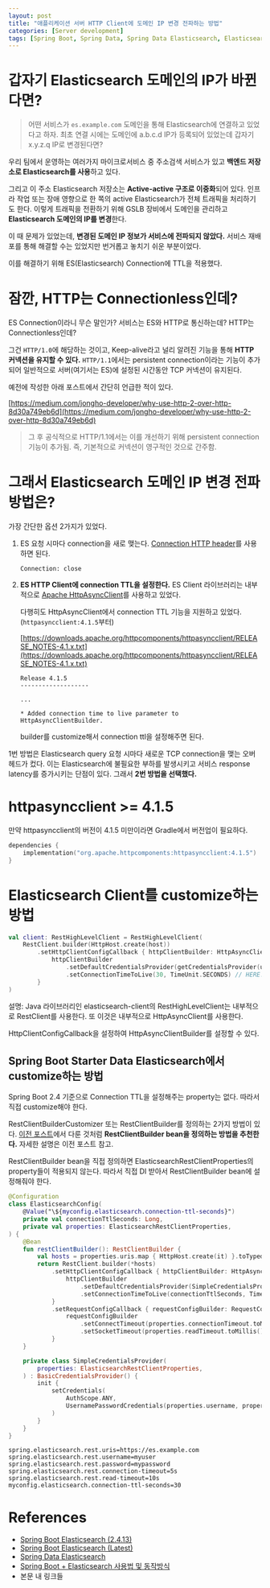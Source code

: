 ```yaml
---
layout: post
title: "애플리케이션 서버 HTTP Client에 도메인 IP 변경 전파하는 방법"
categories: [Server development]
tags: [Spring Boot, Spring Data, Spring Data Elasticsearch, Elasticsearch, HTTP, Network, Network TTL, DNS, GSLB]
---
```


# 갑자기 Elasticsearch 도메인의 IP가 바뀐다면?

> 어떤 서비스가 `es.example.com` 도메인을 통해 Elasticsearch에 연결하고 있었다고 하자. 최초 연결 시에는 도메인에 a.b.c.d IP가 등록되어 있었는데 갑자기 x.y.z.q IP로 변경된다면?

우리 팀에서 운영하는 여러가지 마이크로서비스 중 주소검색 서비스가 있고 **백엔드 저장소로 Elasticsearch를 사용**하고 있다.

그리고 이 주소 Elasticsearch 저장소는 **Active-active 구조로 이중화**되어 있다. 인프라 작업 또는 장애 영향으로 한 쪽의 active Elasticsearch가 전체 트래픽을 처리하기도 한다. 이렇게 트래픽을 전환하기 위해 GSLB 장비에서 도메인을 관리하고 **Elasticsearch 도메인의 IP를 변경**한다.

이 때 문제가 있었는데, **변경된 도메인 IP 정보가 서비스에 전파되지 않았다.** 서비스 재배포를 통해 해결할 수는 있었지만 번거롭고 놓치기 쉬운 부분이었다.

이를 해결하기 위해 ES(Elasticsearch) Connection에 TTL을 적용했다.

# 잠깐, HTTP는 Connectionless인데?

ES Connection이라니 무슨 말인가? 서비스는 ES와 HTTP로 통신하는데? HTTP는 Connectionless인데?

그건 `HTTP/1.0`에 해당하는 것이고, Keep-alive라고 널리 알려진 기능을 통해 **HTTP 커넥션을 유지할 수 있다.** `HTTP/1.1`에서는 persistent connection이라는 기능이 추가되어 일반적으로 서버(여기서는 ES)에 설정된 시간동안 TCP 커넥션이 유지된다.

예전에 작성한 아래 포스트에서 간단히 언급한 적이 있다.

[https://medium.com/jongho-developer/why-use-http-2-over-http-8d30a749eb6d](https://medium.com/jongho-developer/why-use-http-2-over-http-8d30a749eb6d)

> 그 후 공식적으로 HTTP/1.1에서는 이를 개선하기 위해 persistent connection 기능이 추가됨. 즉, 기본적으로 커넥션이 영구적인 것으로 간주함.

# 그래서 Elasticsearch 도메인 IP 변경 전파 방법은?

가장 간단한 옵션 2가지가 있었다.

1. ES 요청 시마다 connection을 새로 맺는다. [Connection HTTP header](https://developer.mozilla.org/ko/docs/Web/HTTP/Headers/Connection)를 사용하면 된다.
    ```
    Connection: close
    ```
    
2. **ES HTTP Client에 connection TTL을 설정한다.**
    ES Client 라이브러리는 내부적으로 [Apache HttpAsyncClient](https://hc.apache.org/httpcomponents-asyncclient-4.1.x/index.html)를 사용하고 있었다.
    
    다행히도 HttpAsyncClient에서 connection TTL 기능을 지원하고 있었다. (`httpasyncclient:4.1.5`부터)
    
    [https://downloads.apache.org/httpcomponents/httpasyncclient/RELEASE_NOTES-4.1.x.txt](https://downloads.apache.org/httpcomponents/httpasyncclient/RELEASE_NOTES-4.1.x.txt)
    
    ```
    Release 4.1.5
    -------------------
    
    ...
    
    * Added connection time to live parameter to HttpAsyncClientBuilder.
    ```
    
    builder를 customize해서 connection ttl을 설정해주면 된다.

1번 방법은 Elasticsearch query 요청 시마다 새로운 TCP connection을 맺는 오버헤드가 컸다. 이는 Elasticsearch에 불필요한 부하를 발생시키고 서비스 response latency를 증가시키는 단점이 있다. 그래서 **2번 방법을 선택했다.**

# httpasyncclient >= 4.1.5

만약 httpasyncclient의 버전이 4.1.5 미만이라면 Gradle에서 버전업이 필요하다.

```kotlin
dependencies {
    implementation("org.apache.httpcomponents:httpasyncclient:4.1.5")
}
```

# Elasticsearch Client를 customize하는 방법

```kotlin
val client: RestHighLevelClient = RestHighLevelClient(
    RestClient.builder(HttpHost.create(host))
        .setHttpClientConfigCallback { httpClientBuilder: HttpAsyncClientBuilder ->
            httpClientBuilder
                .setDefaultCredentialsProvider(getCredentialsProvider(user, password))
                .setConnectionTimeToLive(30, TimeUnit.SECONDS) // HERE!
        }
)
```

설명: Java 라이브러리인 elasticsearch-client의 RestHighLevelClient는 내부적으로 RestClient를 사용한다. 또 이것은 내부적으로 HttpAsyncClient를 사용한다.

HttpClientConfigCallback을 설정하여 HttpAsyncClientBuilder를 설정할 수 있다.

## Spring Boot Starter Data Elasticsearch에서 customize하는 방법

Spring Boot 2.4 기준으로 Connection TTL을 설정해주는 property는 없다. 따라서 직접 customize해야 한다.

RestClientBuilderCustomizer 또는 RestClientBuilder를 정의하는 2가지 방법이 있다. [이전 포스트]에서 다룬 것처럼 **RestClientBuilder bean을 정의하는 방법을 추천한다.** 자세한 설명은 이전 포스트 참고.

[이전 포스트]: https://hojongs.github.io/posts/spring-boot-elasticsearch-usage-and-mechanism/#restclientbuildercustomizer-vs-restclientbuilder

RestClientBuilder bean을 직접 정의하면 ElasticsearchRestClientProperties의 property들이 적용되지 않는다. 따라서 직접 DI 받아서 RestClientBuilder bean에 설정해줘야 한다.

```kotlin
@Configuration
class ElasticsearchConfig(
    @Value("\${myconfig.elasticsearch.connection-ttl-seconds}")
    private val connectionTtlSeconds: Long,
    private val properties: ElasticsearchRestClientProperties,
) {
    @Bean
    fun restClientBuilder(): RestClientBuilder {
        val hosts = properties.uris.map { HttpHost.create(it) }.toTypedArray()
        return RestClient.builder(*hosts)
            .setHttpClientConfigCallback { httpClientBuilder: HttpAsyncClientBuilder ->
                httpClientBuilder
                    .setDefaultCredentialsProvider(SimpleCredentialsProvider(properties))
                    .setConnectionTimeToLive(connectionTtlSeconds, TimeUnit.SECONDS)
            }
            .setRequestConfigCallback { requestConfigBuilder: RequestConfig.Builder ->
                requestConfigBuilder
                    .setConnectTimeout(properties.connectionTimeout.toMillis().toInt())
                    .setSocketTimeout(properties.readTimeout.toMillis().toInt())
            }
    }

    private class SimpleCredentialsProvider(
        properties: ElasticsearchRestClientProperties,
    ) : BasicCredentialsProvider() {
        init {
            setCredentials(
                AuthScope.ANY,
                UsernamePasswordCredentials(properties.username, properties.password)
            )
        }
    }
}
```

```properties
spring.elasticsearch.rest.uris=https://es.example.com
spring.elasticsearch.rest.username=myuser
spring.elasticsearch.rest.password=mypassword
spring.elasticsearch.rest.connection-timeout=5s
spring.elasticsearch.rest.read-timeout=10s
myconfig.elasticsearch.connection-ttl-seconds=30
```

# References

- [Spring Boot Elasticsearch (2.4.13)](https://docs.spring.io/spring-boot/docs/2.4.13/reference/html/spring-boot-features.html#boot-features-elasticsearch)
- [Spring Boot Elasticsearch (Latest)](https://docs.spring.io/spring-boot/docs/current/reference/html/data.html#data.nosql.elasticsearch)
- [Spring Data Elasticsearch](https://docs.spring.io/spring-data/elasticsearch/docs/current/reference/html/#reference)
- [Spring Boot + Elasticsearch 사용법 및 동작방식](https://hojongs.github.io/posts/spring-boot-elasticsearch-usage-and-mechanism/#restclientbuildercustomizer-vs-restclientbuilder)
- 본문 내 링크들
